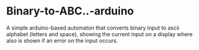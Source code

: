 # Binary-to-ABC..-arduino
A simple arduino-based automaton that converts binary input to ascii alphabet (letters and space), showing the current input on a display where also is shown if an error on the input occurs.
